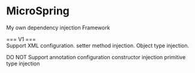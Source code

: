 # MicroSpring
My own dependency injection Framework

=== V1 ===  
Support
XML configuration.
setter method injection.
Object type injection.

DO NOT Support
annotation configuration
constructor injection
primitive type injection
